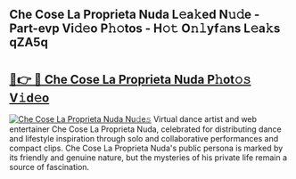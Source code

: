 ## Che Cose La Proprieta Nuda L𝚎a𝚔ed N𝚞𝚍e - Part-evp Vi𝚍𝚎o P𝚑𝚘tos - H𝚘𝚝 O𝚗𝚕yf𝚊ns L𝚎a𝚔s qZA5q

# <h2><a href="http://kf2w4c.oniu.top/?m=Che+Cose+La+Proprieta+Nuda">🔗👉 🔴 Che Cose La Proprieta Nuda P𝚑ot𝚘𝚜 V𝚒d𝚎o</a></h2>

[![Che Cose La Proprieta Nuda Nu𝚍e𝚜](https://i.imgur.com/0qMVB7G.gif)](http://kf2w4c.oniu.top/?m=Che+Cose+La+Proprieta+Nuda)
Virtual dance artist and web entertainer Che Cose La Proprieta Nuda, celebrated for distributing dance and lifestyle inspiration through solo and collaborative performances and compact clips. Che Cose La Proprieta Nuda's public persona is marked by its friendly and genuine nature, but the mysteries of his private life remain a source of fascination.  
